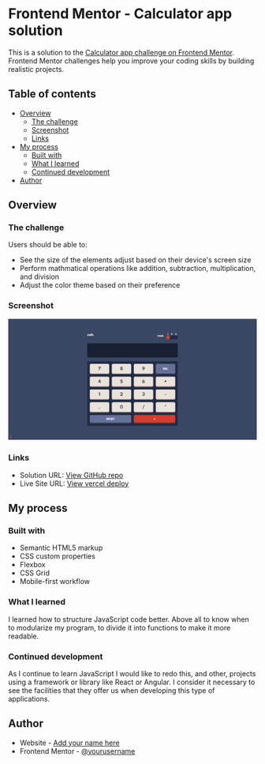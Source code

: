 # Frontend Mentor - Calculator app solution

This is a solution to the [Calculator app challenge on Frontend Mentor](https://www.frontendmentor.io/challenges/calculator-app-9lteq5N29). Frontend Mentor challenges help you improve your coding skills by building realistic projects. 

## Table of contents

- [Overview](#overview)
  - [The challenge](#the-challenge)
  - [Screenshot](#screenshot)
  - [Links](#links)
- [My process](#my-process)
  - [Built with](#built-with)
  - [What I learned](#what-i-learned)
  - [Continued development](#continued-development)
- [Author](#author)


## Overview

### The challenge

Users should be able to:

- See the size of the elements adjust based on their device's screen size
- Perform mathmatical operations like addition, subtraction, multiplication, and division
- Adjust the color theme based on their preference

### Screenshot

![](./screenshot.jpg)


### Links

- Solution URL: [View GitHub repo](https://github.com/maurocentu26/calculator-app)
- Live Site URL: [View vercel deploy](https://calculator-app-three-gray.vercel.app/)

## My process

### Built with

- Semantic HTML5 markup
- CSS custom properties
- Flexbox
- CSS Grid
- Mobile-first workflow


### What I learned

I learned how to structure JavaScript code better. Above all to know when to modularize my program, to divide it into functions to make it more readable.

### Continued development

As I continue to learn JavaScript I would like to redo this, and other, projects using a framework or library like React or Angular. I consider it necessary to see the facilities that they offer us when developing this type of applications.

## Author

- Website - [Add your name here](https://github.com/maurocentu26)
- Frontend Mentor - [@yourusername](https://www.frontendmentor.io/profile/maurocentu26)
